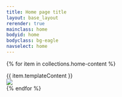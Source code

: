 ```yaml
---
title: Home page title
layout: base_layout
rerender: true
mainclass: home
bodyid: home
bodyclass: bg-eagle
navselect: home
---
```

{% for item in collections.home-content %}
<section id="" class="">

<div class="display-row">
<div class="display-column">{{ item.templateContent }}</div>
<div class="display-column"><img src="{{ item.data.image }}"/></div>
</div>

</section>
{% endfor %}